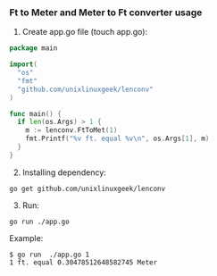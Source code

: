 ### Ft to Meter and Meter to Ft  converter usage

1. Create app.go file (touch app.go):
```go
package main

import(
  "os"
  "fmt"
  "github.com/unixlinuxgeek/lenconv"
)

func main() {
  if len(os.Args) > 1 {
    m := lenconv.FtToMet(1)
    fmt.Printf("%v ft. equal %v\n", os.Args[1], m)
  }
}
```

2. Installing dependency:
```shell
go get github.com/unixlinuxgeek/lenconv
```

3. Run:
```shell
go run ./app.go
```

Example:
```shell
$ go run  ./app.go 1
1 ft. equal 0.30478512648582745 Meter
```
